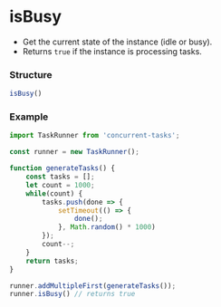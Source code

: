 # isBusy

* Get the current state of the instance \(idle or busy\).
* Returns `true` if the instance is processing tasks.

### Structure

```javascript
isBusy()
```

### Example

```javascript
import TaskRunner from 'concurrent-tasks';

const runner = new TaskRunner();

function generateTasks() {
    const tasks = [];
    let count = 1000;
    while(count) {
        tasks.push(done => {
            setTimeout(() => {
                done();
            }, Math.random() * 1000)
        });
        count--;
    }
    return tasks;
}

runner.addMultipleFirst(generateTasks());
runner.isBusy() // returns true
```

